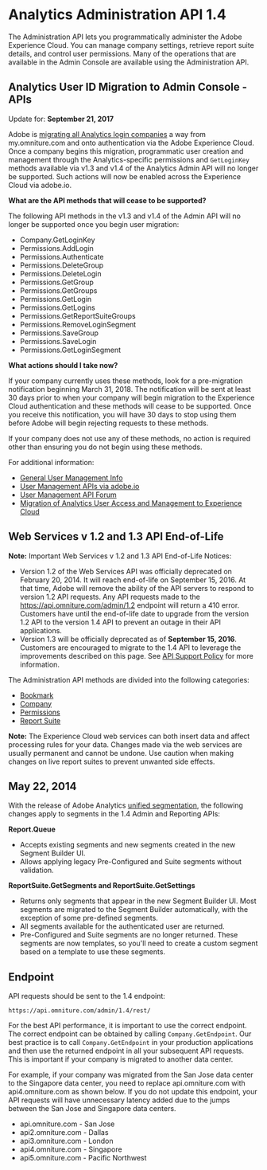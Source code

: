 # Analytics Administration API 1.4

The Administration API lets you programmatically administer the Adobe Experience Cloud. You can manage company settings, retrieve report suite details, and control user permissions. Many of the operations that are available in the Admin Console are available using the Administration API.

## Analytics User ID Migration to Admin Console - APIs

Update for: **September 21, 2017** 

Adobe is [migrating all Analytics login companies](https://marketing.adobe.com/resources/help/en_US/experience-cloud/admin-console/analytics-migration/) a way from my.omniture.com and onto authentication via the Adobe Experience Cloud. Once a company begins this migration, programmatic user creation and management through the Analytics-specific permissions and `GetLoginKey` methods available via v1.3 and v1.4 of the Analytics Admin API will no longer be supported. Such actions will now be enabled across the Experience Cloud via adobe.io.

**What are the API methods that will cease to be supported?** 

The following API methods in the v1.3 and v1.4 of the Admin API will no longer be supported once you begin user migration:

-   Company.GetLoginKey
-   Permissions.AddLogin
-   Permissions.Authenticate
-   Permissions.DeleteGroup
-   Permissions.DeleteLogin
-   Permissions.GetGroup
-   Permissions.GetGroups
-   Permissions.GetLogin
-   Permissions.GetLogins
-   Permissions.GetReportSuiteGroups
-   Permissions.RemoveLoginSegment
-   Permissions.SaveGroup
-   Permissions.SaveLogin
-   Permissions.GetLoginSegment

**What actions should I take now?** 

If your company currently uses these methods, look for a pre-migration notification beginning March 31, 2018. The notification will be sent at least 30 days prior to when your company will begin migration to the Experience Cloud authentication and these methods will cease to be supported. Once you receive this notification, you will have 30 days to stop using them before Adobe will begin rejecting requests to these methods.

If your company does not use any of these methods, no action is required other than ensuring you do not begin using these methods.

For additional information:

-   [General User Management Info](https://helpx.adobe.com/enterprise/help/users.html) 
-    [User Management APIs via adobe.io](https://www.adobe.io/apis/cloudplatform/usermanagement/docs/gettingstarted.html) 
-    [User Management API Forum](https://forums.adobe.com/community/umapi/overview) 
-    [Migration of Analytics User Access and Management to Experience Cloud](https://marketing.adobe.com/resources/help/en_US/experience-cloud/admin-console/analytics-migration/) 

## Web Services v 1.2 and 1.3 API End-of-Life

**Note:** Important Web Services v 1.2 and 1.3 API End-of-Life Notices:

-   Version 1.2 of the Web Services API was officially deprecated on February 20, 2014. It will reach end-of-life on September 15, 2016. At that time, Adobe will remove the ability of the API servers to respond to version 1.2 API requests. Any API requests made to the https://api.omniture.com/admin/1.2 endpoint will return a 410 error. Customers have until the end-of-life date to upgrade from the version 1.2 API to the version 1.4 API to prevent an outage in their API applications.
-   Version 1.3 will be officially deprecated as of **September 15, 2016**. Customers are encouraged to migrate to the 1.4 API to leverage the improvements described on this page. See [API Support Policy](https://github.com/Adobe-Experience-Cloud/analytics-1.4-apis/blob/master/docs/getting-started/c_API_Support_Policy.md) for more information.

The Administration API methods are divided into the following categories:

-   [Bookmark](methods/bookmark/c_methods_bookmark.md#) 
-   [Company](methods/company/r_methods_company.md#) 
-   [Permissions](methods/permissions/r_methods_permissions.md#) 
-   [Report Suite](methods/report_suite/r_methods_reportsuite.md#) 

**Note:** The Experience Cloud web services can both insert data and affect processing rules for your data. Changes made via the web services are usually permanent and cannot be undone. Use caution when making changes on live report suites to prevent unwanted side effects.

## May 22, 2014

With the release of Adobe Analytics [unified segmentation](https://marketing.adobe.com/resources/help/en_US/analytics/segment/seg_transition.html), the following changes apply to segments in the 1.4 Admin and Reporting APIs:

**Report.Queue** 

-   Accepts existing segments and new segments created in the new Segment Builder UI.
-   Allows applying legacy Pre-Configured and Suite segments without validation.

**ReportSuite.GetSegments and ReportSuite.GetSettings** 

-   Returns only segments that appear in the new Segment Builder UI. Most segments are migrated to the Segment Builder automatically, with the exception of some pre-defined segments.
-   All segments available for the authenticated user are returned.
-   Pre-Configured and Suite segments are no longer returned. These segments are now templates, so you'll need to create a custom segment based on a template to use these segments.

## Endpoint

API requests should be sent to the 1.4 endpoint:

```
https://api.omniture.com/admin/1.4/rest/
```

For the best API performance, it is important to use the correct endpoint. The correct endpoint can be obtained by calling `Company.GetEndpoint`. Our best practice is to call `Company.GetEndpoint` in your production applications and then use the returned endpoint in all your subsequent API requests. This is important if your company is migrated to another data center.

For example, if your company was migrated from the San Jose data center to the Singapore data center, you need to replace api.omniture.com with api4.omniture.com as shown below. If you do not update this endpoint, your API requests will have unnecessary latency added due to the jumps between the San Jose and Singapore data centers.

-   api.omniture.com - San Jose
-   api2.omniture.com - Dallas
-   api3.omniture.com - London
-   api4.omniture.com - Singapore
-   api5.omniture.com - Pacific Northwest

